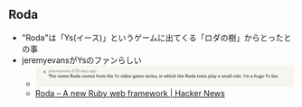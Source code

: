 ## Roda

* "Roda"は「Ys(イース)」というゲームに出てくる「ロダの樹」からとったとの事
* jeremyevansがYsのファンらしい
  * ![stack](resources/img/hackernews.png)
  * [Roda – A new Ruby web framework | Hacker News](https://news.ycombinator.com/item?id=8152403)
